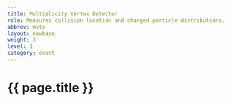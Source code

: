 ```yaml
---
title: Multiplicity Vertex Detector
role: Measures collision location and charged particle distributions.
abbrev: mvtx
layout: newbase
weight: 3
level: 1
category: event
---
```

# {{ page.title }}


